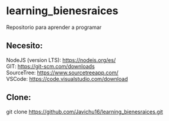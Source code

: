 # learning_bienesraices
Repositorio para aprender a programar


## Necesito:
NodeJS (version LTS): https://nodejs.org/es/ <br />
GIT: https://git-scm.com/downloads <br />
SourceTree: https://www.sourcetreeapp.com/ <br />
VSCode: https://code.visualstudio.com/download <br />

## Clone:
git clone https://github.com/Javichu16/learning_bienesraices.git <nombredelacarpetasinlasflechitas>
